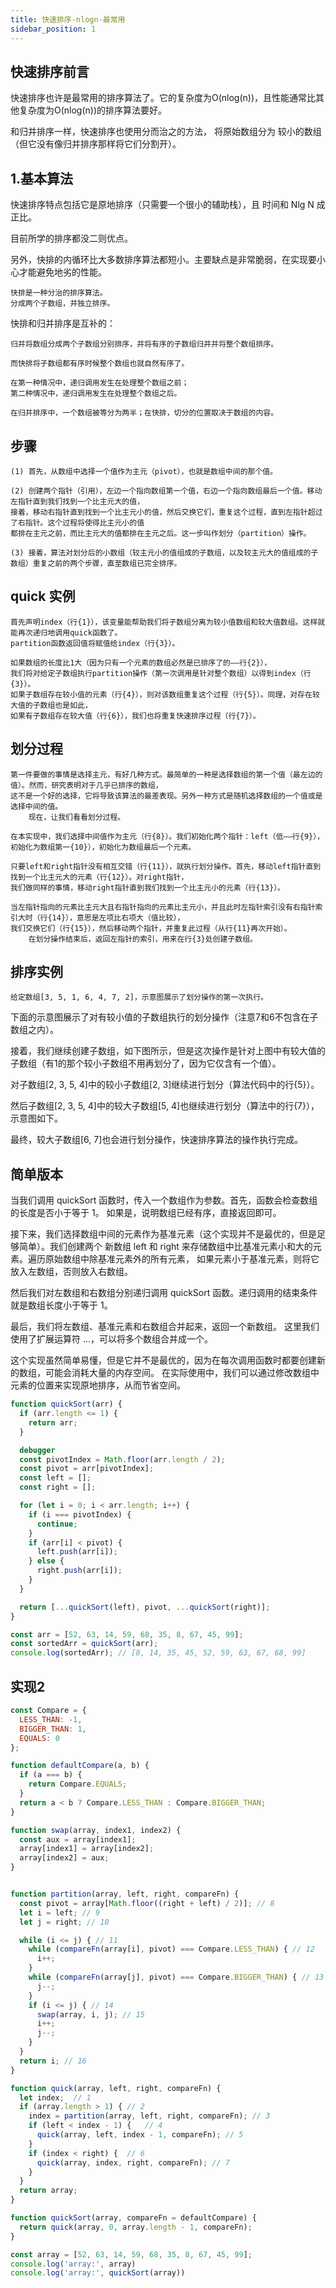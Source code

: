 ```yaml
---
title: 快速排序-nlogn-最常用
sidebar_position: 1
---
```


## 快速排序前言
快速排序也许是最常用的排序算法了。它的复杂度为O(nlog(n))，且性能通常比其他复杂度为O(nlog(n))的排序算法要好。

和归并排序一样，快速排序也使用分而治之的方法， 将原始数组分为 较小的数组（但它没有像归并排序那样将它们分割开）。

## 1.基本算法
快速排序特点包括它是原地排序（只需要一个很小的辅助栈），且
时间和 Nlg N 成正比。

目前所学的排序都没二则优点。

另外，快排的内循环比大多数排序算法都短小。主要缺点是非常脆弱，在实现要小心才能避免地劣的性能。
```
快排是一种分治的排序算法。
分成两个子数组，并独立排序。
```

快排和归并排序是互补的：
```
归并将数组分成两个子数组分别排序，并将有序的子数组归并并将整个数组排序。

而快排将子数组都有序时候整个数组也就自然有序了。
```

```
在第一种情况中，递归调用发生在处理整个数组之前；
第二种情况中，递归调用发生在处理整个数组之后。

在归并排序中，一个数组被等分为两半；在快排，切分的位置取决于数组的内容。
```

## 步骤
```
(1) 首先，从数组中选择一个值作为主元（pivot），也就是数组中间的那个值。

(2) 创建两个指针（引用），左边一个指向数组第一个值，右边一个指向数组最后一个值。移动左指针直到我们找到一个比主元大的值，
接着，移动右指针直到找到一个比主元小的值，然后交换它们，重复这个过程，直到左指针超过了右指针。这个过程将使得比主元小的值
都排在主元之前，而比主元大的值都排在主元之后。这一步叫作划分（partition）操作。

(3) 接着，算法对划分后的小数组（较主元小的值组成的子数组，以及较主元大的值组成的子数组）重复之前的两个步骤，直至数组已完全排序。
```

## quick 实例
```
首先声明index（行{1}），该变量能帮助我们将子数组分离为较小值数组和较大值数组。这样就能再次递归地调用quick函数了。
partition函数返回值将赋值给index（行{3}）。

如果数组的长度比1大（因为只有一个元素的数组必然是已排序了的——行{2}），
我们将对给定子数组执行partition操作（第一次调用是针对整个数组）以得到index（行{3}）。
如果子数组存在较小值的元素（行{4}），则对该数组重复这个过程（行{5}）。同理，对存在较大值的子数组也是如此，
如果有子数组存在较大值（行{6}），我们也将重复快速排序过程（行{7}）。
```

## 划分过程
```
第一件要做的事情是选择主元，有好几种方式。最简单的一种是选择数组的第一个值（最左边的值）。然而，研究表明对于几乎已排序的数组，
这不是一个好的选择，它将导致该算法的最差表现。另外一种方式是随机选择数组的一个值或是选择中间的值。
	现在，让我们看看划分过程。
```

```
在本实现中，我们选择中间值作为主元（行{8}）。我们初始化两个指针：left（低——行{9}），初始化为数组第一{10}），初始化为数组最后一个元素。

只要left和right指针没有相互交错（行{11}），就执行划分操作。首先，移动left指针直到找到一个比主元大的元素（行{12}）。对right指针，
我们做同样的事情，移动right指针直到我们找到一个比主元小的元素（行{13}）。

当左指针指向的元素比主元大且右指针指向的元素比主元小，并且此时左指针索引没有右指针索引大时（行{14}），意思是左项比右项大（值比较），
我们交换它们（行{15}），然后移动两个指针，并重复此过程（从行{11}再次开始）。
	在划分操作结束后，返回左指针的索引，用来在行{3}处创建子数组。
```

## 排序实例
```
给定数组[3, 5, 1, 6, 4, 7, 2]，示意图展示了划分操作的第一次执行。
```
<!-- ![](../../assets/img-排序/图3-快速排序.png) -->

下面的示意图展示了对有较小值的子数组执行的划分操作（注意7和6不包含在子数组之内）。
<!-- ![](../../assets/img-排序/图4-快速排序.png) -->

接着，我们继续创建子数组，如下图所示，但是这次操作是针对上图中有较大值的子数组（有1的那个较小子数组不用再划分了，因为它仅含有一个值）。
<!-- ![](../../assets/img-排序/图5-快速排序.png) -->

对子数组[2, 3, 5, 4]中的较小子数组[2, 3]继续进行划分（算法代码中的行{5}）。
<!-- ![](../../assets/img-排序/图6-快速排序.png) -->

然后子数组[2, 3, 5, 4]中的较大子数组[5, 4]也继续进行划分（算法中的行{7}），示意图如下。
<!-- ![](../../assets/img-排序/图7-快速排序.png) -->
最终，较大子数组[6, 7]也会进行划分操作，快速排序算法的操作执行完成。

## 简单版本
当我们调用 quickSort 函数时，传入一个数组作为参数。首先，函数会检查数组的长度是否小于等于 1。
如果是，说明数组已经有序，直接返回即可。

接下来，我们选择数组中间的元素作为基准元素（这个实现并不是最优的，但是足够简单）。我们创建两个
新数组 left 和 right 来存储数组中比基准元素小和大的元素。遍历原始数组中除基准元素外的所有元素，
如果元素小于基准元素，则将它放入左数组，否则放入右数组。

然后我们对左数组和右数组分别递归调用 quickSort 函数。递归调用的结束条件就是数组长度小于等于 1。

最后，我们将左数组、基准元素和右数组合并起来，返回一个新数组。
这里我们使用了扩展运算符 ...，可以将多个数组合并成一个。

这个实现虽然简单易懂，但是它并不是最优的，因为在每次调用函数时都要创建新的数组，可能会消耗大量的内存空间。
在实际使用中，我们可以通过修改数组中元素的位置来实现原地排序，从而节省空间。
```js
function quickSort(arr) {
  if (arr.length <= 1) {
    return arr;
  }

  debugger
  const pivotIndex = Math.floor(arr.length / 2);
  const pivot = arr[pivotIndex];
  const left = [];
  const right = [];

  for (let i = 0; i < arr.length; i++) {
    if (i === pivotIndex) {
      continue;
    }
    if (arr[i] < pivot) {
      left.push(arr[i]);
    } else {
      right.push(arr[i]);
    }
  }

  return [...quickSort(left), pivot, ...quickSort(right)];
}

const arr = [52, 63, 14, 59, 68, 35, 8, 67, 45, 99];
const sortedArr = quickSort(arr);
console.log(sortedArr); // [8, 14, 35, 45, 52, 59, 63, 67, 68, 99]
```

## 实现2
```js
const Compare = {
  LESS_THAN: -1,
  BIGGER_THAN: 1,
  EQUALS: 0
};

function defaultCompare(a, b) {
  if (a === b) {
    return Compare.EQUALS;
  }
  return a < b ? Compare.LESS_THAN : Compare.BIGGER_THAN;
}

function swap(array, index1, index2) {
  const aux = array[index1];
  array[index1] = array[index2];
  array[index2] = aux;
}


function partition(array, left, right, compareFn) {
  const pivot = array[Math.floor((right + left) / 2)]; // 8
  let i = left; // 9
  let j = right; // 10

  while (i <= j) { // 11
    while (compareFn(array[i], pivot) === Compare.LESS_THAN) { // 12
      i++;
    }
    while (compareFn(array[j], pivot) === Compare.BIGGER_THAN) { // 13
      j--;
    }
    if (i <= j) { // 14
      swap(array, i, j); // 15
      i++;
      j--;
    }
  }
  return i; // 16
}

function quick(array, left, right, compareFn) {
  let index;  // 1
  if (array.length > 1) { // 2
    index = partition(array, left, right, compareFn); // 3
    if (left < index - 1) {   // 4
      quick(array, left, index - 1, compareFn); // 5
    }
    if (index < right) {  // 6
      quick(array, index, right, compareFn); // 7
    }
  }
  return array;
}

function quickSort(array, compareFn = defaultCompare) {
  return quick(array, 0, array.length - 1, compareFn);
}

const array = [52, 63, 14, 59, 68, 35, 8, 67, 45, 99];
console.log('array:', array)
console.log('array:', quickSort(array))
```